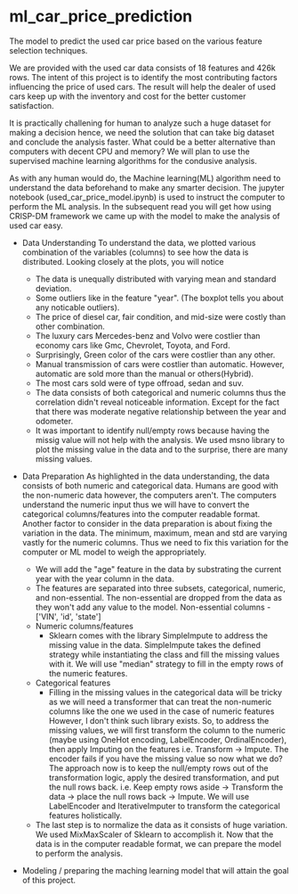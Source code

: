 # ml_car_price_prediction # 
The model to predict the used car price based on the various feature selection techniques. 

We are provided with the used car data consists of 18 features and 426k rows. The intent of this project is to identify the most contributing factors influencing the price of used cars. The result will help the dealer of used cars keep up with the inventory and cost for the better customer satisfaction. 

It is practically challening for human to analyze such a huge dataset for making a decision hence, we need the solution that can take big dataset and conclude the analysis faster. What could be a better alternative than computers with decent CPU and memory? We will plan to use the supervised machine learning algorithms for the condusive analysis.

As with any human would do, the Machine learning(ML) algorithm need to understand the data beforehand to make any smarter decision. The jupyter notebook (used_car_price_model.ipynb) is used to instruct the computer to perform the ML analysis. In the subsequent read you will get how using CRISP-DM framework we came up with the model to make the analysis of used car easy. 

* Data Understanding
To understand the data, we plotted various combination of the variables (columns) to see how the data is distributed. Looking closely at the plots, you will notice 

    * The data is unequally distributed with varying mean and standard deviation. 
    * Some outliers like in the feature "year". (The boxplot tells you about any noticable outliers). 
    * The price of diesel car, fair condition, and mid-size were costly than other combination. 
    * The luxury cars Mercedes-benz and Volvo were costlier than economy cars like Gmc, Chevrolet, Toyota, and Ford. 
    * Surprisingly, Green color of the cars were costlier than any other. 
    * Manual transmission of cars were costlier than automatic. However, automatic are sold more than the manual or others(Hybrid). 
    * The most cars sold were of type offroad, sedan and suv. 
    * The data consists of both categorical and numeric columns thus the correlation didn't reveal noticeable information. Except for the fact that there was moderate negative relationship between the year and odometer. 
    * It was important to identify null/empty rows because having the missig value will not help with the analysis. We used msno library to plot the missing value in the data and to the surprise, there are many missing values. 

* Data Preparation
As highlighted in the data understanding, the data consists of both numeric and categorical data. Humans are good with the non-numeric data however, the computers aren't. The computers understand the numeric input thus we will have to convert the categorical columns/features into the computer readable format. 
Another factor to consider in the data preparation is about fixing the variation in the data. The minimum, maximum, mean and std are varying vastly for the numeric columns. Thus we need to fix this variation for the computer or ML model to weigh the appropriately. 

    * We will add the "age" feature in the data by substrating the current year with the year column in the data. 
    * The features are separated into three subsets, categorical, numeric, and non-essential. The non-essential are dropped from the data as they won't add any value to the model. Non-essential columns - ['VIN', 'id', 'state']
    * Numeric columns/features 
        * Sklearn comes with the library SimpleImpute to address the missing value in the data. SimpleImpute takes the defined strategy while instantiating the class and fill the missing values with it. We will use "median" strategy to fill in the empty rows of the numeric features. 
    * Categorical features 
        * Filling in the missing values in the categorical data will be tricky as we will need a transformer that can treat the non-numeric columns like the one we used in the case of numeric features However, I don't think such library exists. So, to address the missing values, we will first transform the column to the numeric (maybe using OneHot encoding, LabelEncoder, OrdinalEncoder), then apply Imputing on the features i.e. Transform -> Impute. 
        The encoder fails if you have the missing value so now what we do? The approach now is to keep the null/empty rows out of the transformation logic, apply the desired transformation, and put the null rows back. i.e. Keep empty rows aside -> Transform the data -> place the null rows back -> Impute. We will use LabelEncoder and IterativeImputer to transform the categorical features holistically. 
    * The last step is to normalize the data as it consists of huge variation. We used MixMaxScaler of Sklearn to accomplish it. 
Now that the data is in the computer readable format, we can prepare the model to perform the analysis. 

* Modeling / preparing the maching learning model that will attain the goal of this project. 




  


